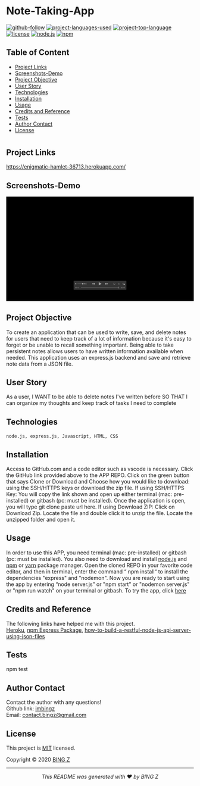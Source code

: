 # Note-Taking-App

 
  [![github-follow](https://img.shields.io/github/followers/imbingz?label=Follow&logoColor=purple&style=social)](https://github.com/imbingz)
  [![project-languages-used](https://img.shields.io/github/languages/count/imbingz/Note-Taking-App?color=important)](https://github.com/imbingz/Note-Taking-App)
  [![project-top-language](https://img.shields.io/github/languages/top/imbingz/Note-Taking-App?color=blueviolet)](https://github.com/imbingz/Note-Taking-App)
  [![license](https://img.shields.io/badge/License-MIT-brightgreen.svg)](https://choosealicense.com/licenses/mit/)
  [![node.js](https://img.shields.io/node/v/c?color=pink)](https://nodejs.org/en/)
  [![npm](https://img.shields.io/npm/v/npm?color=blue&logo=npm)](https://www.npmjs.com/package/inquirer)

  ## Table of Content
  * [ Project Links ](#Project-Links)
  * [ Screenshots-Demo ](#Screenshots-Demo)
  * [ Project Objective ](#Project-Objective)
  * [ User Story ](#User-Story)
  * [ Technologies ](#Technologies)
  * [ Installation ](#Installation)
  * [ Usage ](#Usage)
  * [ Credits and Reference ](#Credits-and-Reference)
  * [ Tests ](#Tests)
  * [ Author Contact ](#Author-Contact)
  * [ License ](#License)
  #

  ##  Project Links
  https://enigmatic-hamlet-36713.herokuapp.com/<br>


  ## Screenshots-Demo
  <kbd>![screenshot-demo1](./public/assets/images/demo.gif)</kbd>
  
  ## Project Objective
  To create an application that can be used to write, save, and delete notes for users that need to keep track of a lot of information because it's easy to forget or be unable to recall something important. Being able to take persistent notes allows users to have written information available when needed. This application uses an express.js backend and save and retrieve note data from a JSON file.

  
  ## User Story
  As a user, I WANT to be able to delete notes I've written before
  SO THAT I can organize my thoughts and keep track of tasks I need to complete

  ## Technologies 
  ```
  node.js, express.js, Javascript, HTML, CSS
  ```
  
  ## Installation
  Access to GitHub.com and a code editor such as vscode is necessary. Click the GitHub link provided above to the APP REPO. Click on the green button that says Clone or Download and Choose how you would like to download: using the SSH/HTTPS keys or download the zip file. If using SSH/HTTPS Key: You will copy the link shown and open up either terminal (mac: pre-installed) or gitbash (pc: must be installed). Once the application is open, you will type git clone paste url here. If using Download ZIP: Click on Download Zip. Locate the file and double click it to unzip the file. Locate the unzipped folder and open it. 

  ## Usage 
  In order to use this APP, you need terminal (mac: pre-installed) or gitbash (pc: must be installed). You also need to download and install [node.js](https://nodejs.org/en/) and [npm](www.npmjs.com) or [yarn](https://yarnpkg.com/) package manager. Open the cloned REPO in your favorite code editor, and then in terminal, enter the command “ npm install“ to install the dependencies "express" and "nodemon". Now you are ready to start using  the app by entering “node server.js” or "npm start" or "nodemon server.js" or "npm run watch" on your terminal or gitbash. 
  To try the app, click [here](https://enigmatic-hamlet-36713.herokuapp.com/)
  
  ## Credits and Reference
  The following links have helped me with this project. <br> [Heroku](https://heroku.com), [npm Express Package](https://www.npmjs.com/package/express), [how-to-build-a-restful-node-js-api-server-using-json-files](https://robkendal.co.uk/blog/how-to-build-a-restful-node-js-api-server-using-json-files)


  ## Tests
  npm test

  ## Author Contact
  Contact the author with any questions!<br>
  Github link: [imbingz](https://github.com/imbingz)<br>
  Email: contact.bingz@gmail.com

  ## License
  This project is [MIT](https://choosealicense.com/licenses/mit/) licensed.<br />

  Copyright © 2020 [BING Z](https://imbingz.github.io/Responsive-Website-Portfolio/)
  
  <hr>
  <p align='center'><i>
  This README was generated with ❤️ by BING Z
  </i></p>
  

 
 

